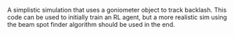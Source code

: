 A simplistic simulation that uses a goniometer object to track backlash. This code can be used to initially train an RL agent, but a more realistic sim using the beam spot finder algorithm should be used in the end. 
